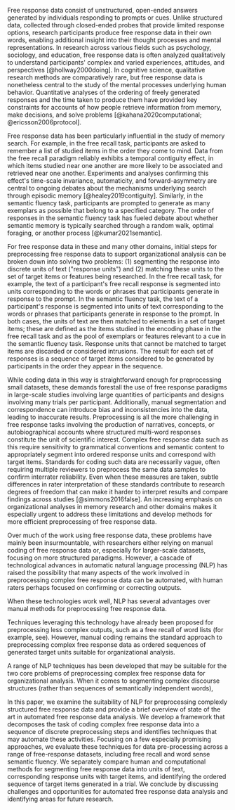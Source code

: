 Free response data consist of unstructured, open-ended answers generated by individuals responding to prompts or cues. Unlike structured data, collected through closed-ended probes that provide limited response options, research participants produce free response data in their own words, enabling additional insight into their thought processes and mental representations. In research across various fields such as psychology, sociology, and education, free response data is often analyzed qualitatively to understand participants' complex and varied experiences, attitudes, and perspectives [@hollway2000doing]. In cognitive science, qualitative research methods are comparatively rare, but free response data is nonetheless central to the study of the mental processes underlying human behavior. Quantitative analyses of the ordering of freely generated responses and the time taken to produce them have provided key constraints for accounts of how people retrieve information from memory, make decisions, and solve problems [@kahana2020computational; @ericsson2006protocol].

Free response data has been particularly influential in the study of memory search. For example, in the free recall task, participants are asked to remember a list of studied items in the order they come to mind. Data from the free recall paradigm reliably exhibits a temporal contiguity effect, in which items studied near one another are more likely to be associated and retrieved near one another. Experiments and analyses confirming this effect's time-scale invariance, automaticity, and forward-asymmetry are central to ongoing debates about the mechanisms underlying search through episodic memory [@healey2019contiguity]. Similarly, in the semantic fluency task, participants are prompted to generate as many exemplars as possible that belong to a specified category. The order of responses in the semantic fluency task has fueled debate about whether semantic memory is typically searched through a random walk, optimal foraging, or another process [@kumar2021semantic].

<!--# TODO: Above can be expanded to provide more detail about mentioned debates and at least suggest how free response data has decided them. Maybe cover debates outside memory literature if I want to be serious about the generality of my actions. But honestly, a first draft can focus on these. This is sufficient. -->

For free response data in these and many other domains, initial steps for preprocessing free response data to support organizational analysis can be broken down into solving two problems: (1) segmenting the response into discrete units of text ("response units") and (2) matching these units to the set of target items or features being researched. In the free recall task, for example, the text of a participant's free recall response is segmented into units corresponding to the words or phrases that participants generate in response to the prompt. In the semantic fluency task, the text of a participant's response is segmented into units of text corresponding to the words or phrases that participants generate in response to the prompt. In both cases, the units of text are then matched to elements in a set of target items; these are defined as the items studied in the encoding phase in the free recall task and as the pool of exemplars or features relevant to a cue in the semantic fluency task. Response units that cannot be matched to target items are discarded or considered intrusions. The result for each set of responses is a sequence of target items considered to be generated by participants in the order they appear in the sequence.

While coding data in this way is straightforward enough for preprocessing small datasets, these demands forestall the use of free response paradigms in large-scale studies involving large quantities of participants and designs involving many trials per participant. Additionally, manual segmentation and correspondence can introduce bias and inconsistencies into the data, leading to inaccurate results. Preprocessing is all the more challenging in free response tasks involving the production of narratives, concepts, or autobiographical accounts where structured multi-word responses constitute the unit of scientific interest. Complex free response data such as this require sensitivity to grammatical conventions and semantic content to appropriately segment into ordered response units and correspond with target items. Standards for coding such data are necessarily vague, often requiring multiple reviewers to preprocess the same data samples to confirm interrater reliability. Even when these measures are taken, subtle differences in rater interpretation of these standards contribute to research degrees of freedom that can make it harder to interpret results and compare findings across studies [@simmons2016false]. An increasing emphasis on organizational analyses in memory research and other domains makes it especially urgent to address these limitations and develop methods for more efficient preprocessing of free response data.

<!-- ## TODO: Above needs citations documenting the obstruction and the importance of clearing it, probably findable by locating other efforts at automating coding. -->

Over much of the work using free response data, these problems have mainly been insurmountable, with researchers either relying on manual coding of free response data or, especially for larger-scale datasets, focusing on more structured paradigms. However, a cascade of technological advances in automatic natural language processing (NLP) has raised the possibility that many aspects of the work involved in preprocessing complex free response data can be automated, with human raters perhaps focused on confirming or correcting outputs. 

<!-- ## TODO: Needs some review of success in other domains, though reeader likely alrady familiar -->

When these technologies work well, NLP has several advantages over manual methods for preprocessing free response data.

Techniques leveraging this technology have already been proposed for preprocessing less complex outputs, such as a free recall of word lists (for example, see). However, manual coding remains the standard approach to preprocessing complex free response data as ordered sequences of generated target units suitable for organizational analysis.

A range of NLP techniques has been developed that may be suitable for the two core problems of preprocessing complex free response data for organizational analysis. When it comes to segmenting complex discourse structures (rather than sequences of semantically independent words),

<!-- ## TODO: Above needs a review of significant examples of work attempting to automate the coding of both straightforward and more complex free-response data and outline the domains in NLP applicable to this task -->

In this paper, we examine the suitability of NLP for preprocessing complexly structured free response data and provide a brief overview of state of the art in automated free response data analysis. We develop a framework that decomposes the task of coding complex free response data into a sequence of discrete preprocessing steps and identifies techniques that may automate these activities. Focusing on a few especially promising approaches, we evaluate these techniques for data pre-processing across a range of free-response datasets, including free recall and word sense semantic fluency. We separately compare human and computational methods for segmenting free response data into units of text, corresponding response units with target items, and identifying the ordered sequence of target items generated in a trial. We conclude by discussing challenges and opportunities for automated free response data analysis and identifying areas for future research.